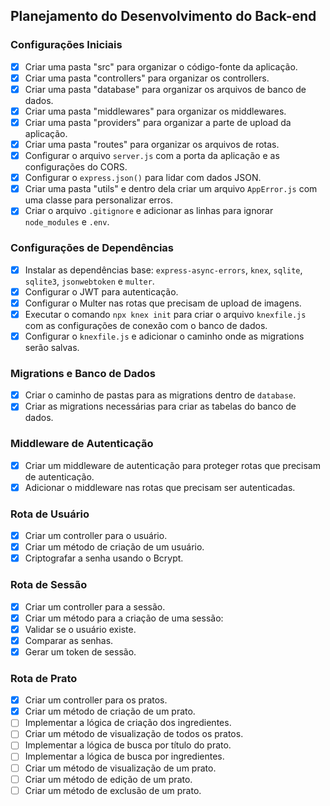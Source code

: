 ## Planejamento do Desenvolvimento do Back-end

### Configurações Iniciais
- [x] Criar uma pasta "src" para organizar o código-fonte da aplicação.
- [x] Criar uma pasta "controllers" para organizar os controllers.
- [x] Criar uma pasta "database" para organizar os arquivos de banco de dados.
- [x] Criar uma pasta "middlewares" para organizar os middlewares.
- [x] Criar uma pasta "providers" para organizar a parte de upload da aplicação.
- [x] Criar uma pasta "routes" para organizar os arquivos de rotas.
- [x] Configurar o arquivo `server.js` com a porta da aplicação e as configurações do CORS.
- [x] Configurar o `express.json()` para lidar com dados JSON.
- [x] Criar uma pasta "utils" e dentro dela criar um arquivo `AppError.js` com uma classe para personalizar erros.
- [x] Criar o arquivo `.gitignore` e adicionar as linhas para ignorar `node_modules` e `.env`.

### Configurações de Dependências
- [x] Instalar as dependências base: `express-async-errors`, `knex`, `sqlite`, `sqlite3`, `jsonwebtoken` e `multer`.
- [x] Configurar o JWT para autenticação.
- [x] Configurar o Multer nas rotas que precisam de upload de imagens.
- [x] Executar o comando `npx knex init` para criar o arquivo `knexfile.js` com as configurações de conexão com o banco de dados.
- [x] Configurar o `knexfile.js` e adicionar o caminho onde as migrations serão salvas.

### Migrations e Banco de Dados
- [x] Criar o caminho de pastas para as migrations dentro de `database`.
- [x] Criar as migrations necessárias para criar as tabelas do banco de dados.
  
### Middleware de Autenticação
- [x] Criar um middleware de autenticação para proteger rotas que precisam de autenticação.
- [x] Adicionar o middleware nas rotas que precisam ser autenticadas.

### Rota de Usuário
- [x] Criar um controller para o usuário.
- [x] Criar um método de criação de um usuário.
- [x] Criptografar a senha usando o Bcrypt.

### Rota de Sessão
- [x] Criar um controller para a sessão.
- [x] Criar um método para a criação de uma sessão:
- [x] Validar se o usuário existe.
- [x] Comparar as senhas.
- [x] Gerar um token de sessão.

### Rota de Prato
- [x] Criar um controller para os pratos.
- [x] Criar um método de criação de um prato.
- [ ] Implementar a lógica de criação dos ingredientes.
- [ ] Criar um método de visualização de todos os pratos.
- [ ] Implementar a lógica de busca por título do prato.
- [ ] Implementar a lógica de busca por ingredientes.
- [ ] Criar um método de visualização de um prato.
- [ ] Criar um método de edição de um prato.
- [ ] Criar um método de exclusão de um prato.
